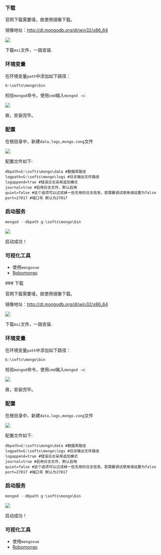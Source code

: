 
### 下载

官网下载需要墙，故使用镜像下载。

镜像地址：http://dl.mongodb.org/dl/win32/x86_64

![](images/screenshot_1514254241844.png)

下载`msi`文件，一路安装.

### 环境变量

在环境变量`path`中添加如下路径：
```js
G:\softs\mongo\bin
```
校验`mongod`命令，使用`cmd`输入`mongod -v`:

![](images/screenshot_1514254379686.png)

故，安装完毕。

### 配置

在根目录中，新建`data,logs,mongo.cong`文件

![](images/screenshot_1514254478267.png)

配置文件如下:

```
dbpath=G:\softs\mongo\data #数据库路径  
logpath=G:\softs\mongo\logs #日志输出文件路径  
logappend=true #错误日志采用追加模式  
journal=true #启用日志文件，默认启用  
quiet=false #这个选项可以过滤掉一些无用的日志信息，若需要调试使用请设置为false  
port=27017 #端口号 默认为27017  
```

### 启动服务

```js
mongod --dbpath g:\softs\mongo\bin
```

![](images/screenshot_1514254574491.png)

启动成功！

### 可视化工具

* 使用`mongovue`
* [Robomongo](https://robomongo.org/download)

<p class="over"></p>
### 下载

官网下载需要墙，故使用镜像下载。

镜像地址：http://dl.mongodb.org/dl/win32/x86_64

![](images/screenshot_1514254241844.png)

下载`msi`文件，一路安装.

### 环境变量

在环境变量`path`中添加如下路径：
```js
G:\softs\mongo\bin
```
校验`mongod`命令，使用`cmd`输入`mongod -v`:

![](images/screenshot_1514254379686.png)

故，安装完毕。

### 配置

在根目录中，新建`data,logs,mongo.cong`文件

![](images/screenshot_1514254478267.png)

配置文件如下:

```
dbpath=G:\softs\mongo\data #数据库路径  
logpath=G:\softs\mongo\logs #日志输出文件路径  
logappend=true #错误日志采用追加模式  
journal=true #启用日志文件，默认启用  
quiet=false #这个选项可以过滤掉一些无用的日志信息，若需要调试使用请设置为false  
port=27017 #端口号 默认为27017  
```

### 启动服务

```js
mongod --dbpath g:\softs\mongo\bin
```

![](images/screenshot_1514254574491.png)

启动成功！

### 可视化工具

* 使用`mongovue`
* [Robomongo](https://robomongo.org/download)
